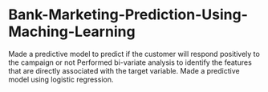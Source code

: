 # Bank-Marketing-Prediction-Using-Maching-Learning
Made a predictive model to predict if the customer will respond positively to the  campaign or not
Performed bi-variate analysis to identify the features that are directly associated with the target variable.
Made a predictive model using logistic regression.
